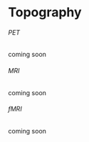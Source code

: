 Topography
=======================

###### PET
coming soon

###### MRI
coming soon

###### fMRI
coming soon
